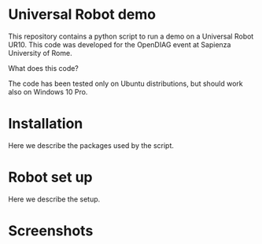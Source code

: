 # Universal Robot demo
This repository contains a python script to run a demo on a Universal Robot UR10. This code was developed for the OpenDIAG event at Sapienza University of Rome. 

What does this code?

The code has been tested only on Ubuntu distributions, but should work also on Windows 10 Pro. 

# Installation
Here we describe the packages used by the script.

# Robot set up
Here we describe the setup.

# Screenshots

